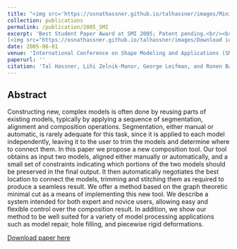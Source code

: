 ```yaml
---
title: "<img src='https://osnathassner.github.io/talhassner/images/Minimal Cut Model Composition - Icon.jpg' width='80'> Minimal-Cut Model Composition"
collection: publications
permalink: /publication/2005_SMI
excerpt: 'Best Student Paper Award at SMI 2005; Patent pending.<br/><br/>
[<img src="https://osnathassner.github.io/talhassner/images/Download icon.jpg" height="40" width="40"> Download paper](https://osnathassner.github.io/talhassner/files/SMI05_MinCutModelComposition.pdf) '
date: 2005-06-01
venue: 'International Conference on Shape Modeling and Applications (SMI), Boston'
paperurl: ''
citation: 'Tal Hassner, Lihi Zelnik-Manor, George Leifman, and Ronen Basri. (2005). &quot;Minimal-Cut Model Composition.&quot; <i>International Conference on Shape Modeling and Applications (SMI), Boston</i>.'
---
```


Abstract
-----
Constructing new, complex models is often done by reusing parts of existing models, typically by applying a sequence of segmentation, alignment and composition operations. Segmentation, either manual or automatic, is rarely adequate for this task, since it is applied to each model independently, leaving it to the user to trim the models and determine where to connect them. In this paper we propose a new composition tool. Our tool obtains as input two models, aligned either manually or automatically, and a small set of constraints indicating which portions of the two models should be preserved in the final output. It then automatically negotiates the best location to connect the models, trimming and stitching them as required to produce a seamless result. We offer a method based on the graph theoretic minimal cut as a means of implementing this new tool. We describe a system intended for both expert and novice users, allowing easy and flexible control over the composition result. In addition, we show our method to be well suited for a variety of model processing applications such as model repair, hole filling, and piecewise rigid deformations.

[Download paper here](https://osnathassner.github.io/talhassner/files/SMI05_MinCutModelComposition.pdf)


